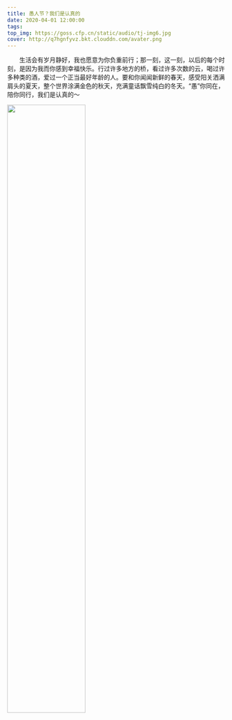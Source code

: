 ```yaml
---
title: 愚人节？我们是认真的
date: 2020-04-01 12:00:00
tags:
top_img: https://goss.cfp.cn/static/audio/tj-img6.jpg
cover: http://q7hgnfyvz.bkt.clouddn.com/avater.png
---
```

&emsp;&emsp;生活会有岁月静好，我也愿意为你负重前行；那一刻，这一刻，以后的每个时刻，是因为我而你感到幸福快乐。行过许多地方的桥，看过许多次数的云，喝过许多种类的酒，爱过一个正当最好年龄的人。要和你闻闻新鲜的春天，感受阳关洒满肩头的夏天，整个世界涂满金色的秋天，充满童话飘雪纯白的冬天。“愚”你同在，陪你同行，我们是认真的～
<!-- ![markdown](http://q7hgnfyvz.bkt.clouddn.com/avater.png) -->
<img  align="center" src="http://q7hgnfyvz.bkt.clouddn.com/avater.png" width="60%">